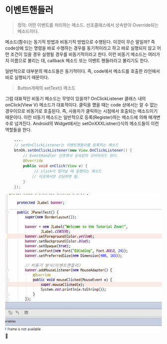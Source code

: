 # 이벤트핸들러

> 정의: 어떤 이벤트를 처리하는 메소드. 선조클래스에서 상속받아 Override되는 메소드이다.

메소드(함수)는 동기적 방법과 비동기적 방법으로 수행된다.
이것이 무슨 말일까? 즉 code상에 있는 명령을 바로 수행하는 경우를  동기적이라고 하고 바로 실행되지 않고 어떤 조건이 있을 경우 실행될 경우를 비동기적이라고 한다. 이런 비동기 메소드는 여러가지 이름으로 불리는 데, callback 메소드 또는 이벤트 핸들러라고 불리기도 한다.

일반적으로 대부분의 메소드들은 동기적이다. 즉, code에서 메소드를 호출한 라인에서 바로 실행되기 때문이다.

>  Button개체의 setText() 메소드

그럼 대표적인 비동기 메소드는 무엇이 있을까?
OnClickListener 클래스 내의 onClick(View V) 메소드가 대표적이다.
클릭을 헀을 때는 code 상에서는 알 수 없는 경우이므로 비동기로 호출된다. 즉, 사용자가 클릭하는 시점에서 호출되는 메소드이기 때문이다. 이런 비동기 메소드는 일반적으로 등록(Register)하는 메소드에 의해 매개변수로 넘겨진다. Android의 Widget에서는 setOnXXXListner()식의 메소드들이 이런 역할들을 한다.
~~~java
    ....
    // setOnClickListener는 이벤트핸들러를 등록하는 메소드
    btnOk.setOnClickListener(new View.OnClickListener() {
        // EventHandler 선조에서 상속받아 오버라이드 된다.
        @Override
        public void onClick(View v) {
             // click이 일어날 때 실행되는 메소드
            // 이곳에서만 코딩하면 됨.
        }
    });
~~~


![](/images_2/async_flow.gif)

